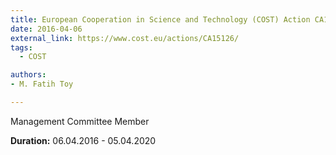 ```yaml
---
title: European Cooperation in Science and Technology (COST) Action CA15126 -  Between Atom and Cell | Integrating Molecular Biophysics Approaches for Biology and Healthcare (MOBIEU)
date: 2016-04-06
external_link: https://www.cost.eu/actions/CA15126/
tags:
  - COST

authors:
- M. Fatih Toy

---
```

Management Committee Member

**Duration:** 06.04.2016 - 05.04.2020
